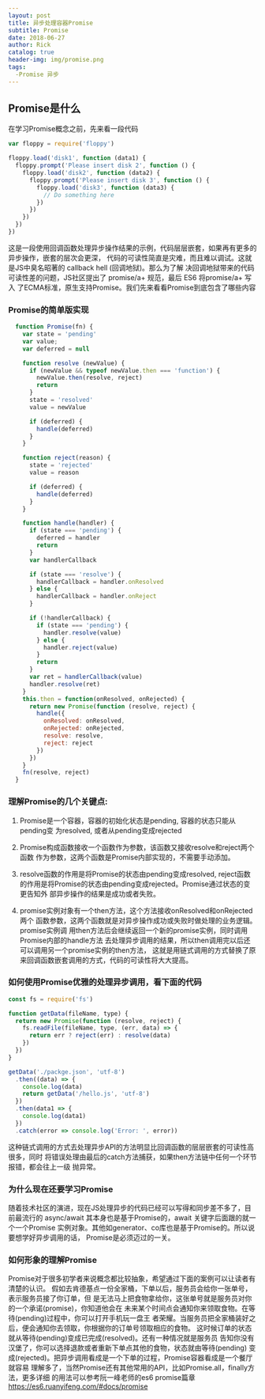 ```yaml
---
layout: post
title: 异步处理容器Promise
subtitle: Promise
date: 2018-06-27
author: Rick
catalog: true
header-img: img/promise.png
tags:
  -Promise 异步
---
```


## Promise是什么
在学习Promise概念之前，先来看一段代码
```js
var floppy = require('floppy')

floppy.load('disk1', function (data1) {
  floppy.prompt('Please insert disk 2', function () {
    floppy.load('disk2', function (data2) {
      floppy.prompt('Please insert disk 3', function () {
        floppy.load('disk3', function (data3) {
          // Do something here
        })
      })
    })
  })
})
```
这是一段使用回调函数处理异步操作结果的示例，代码层层嵌套，如果再有更多的异步操作，嵌套的层次会更深，
代码的可读性简直是灾难，而且难以调试。这就是JS中臭名昭著的 callback hell (回调地狱)。那么为了解
决回调地狱带来的代码可读性差的问题，JS社区提出了 promise/a+ 规范，最后 ES6 将promise/a+ 写入
了ECMA标准，原生支持Promise。我们先来看看Promise到底包含了哪些内容

### Promise的简单版实现
```js
  function Promise(fn) {
    var state = 'pending'
    var value;
    var deferred = null

    function resolve (newValue) {
      if (newValue && typeof newValue.then === 'function') {
        newValue.then(resolve, reject)
        return
      }
      state = 'resolved'
      value = newValue

      if (deferred) {
        handle(deferred)
      }
    }

    function reject(reason) {
      state = 'rejected'
      value = reason

      if (deferred) {
        handle(deferred)
      }
    }

    function handle(handler) {
      if (state === 'pending') {
        deferred = handler
        return
      }
      var handlerCallback

      if (state === 'resolve') {
        handlerCallback = handler.onResolved
      } else {
        handlerCallback = handler.onReject
      }

      if (!handlerCallback) {
        if (state === 'pending') {
          handler.resolve(value)
        } else {
          handler.reject(value)
        }
        return
      }
      var ret = handlerCallback(value)
      handler.resolve(ret)
    }
    this.then = function(onResolved, onRejected) {
      return new Promise(function (resolve, reject) {
        handle({
          onResolved: onResolved,
          onRejected: onRejected,
          resolve: resolve,
          reject: reject
        })
      })
    }
    fn(resolve, reject)
  }
```
### 理解Promise的几个关键点:
1. Promise是一个容器，容器的初始化状态是pending, 容器的状态只能从pending变
为resolved, 或者从pending变成rejected

2. Promise构成函数接收一个函数作为参数，该函数又接收resolve和reject两个函数
作为参数，这两个函数是Promise内部实现的，不需要手动添加。

3. resolve函数的作用是将Promise的状态由pending变成resolved, reject函数
的作用是将Promise的状态由pending变成rejected。Promise通过状态的变更告知外
部异步操作的结果是成功或者失败。

4. promise实例对象有一个then方法，这个方法接收onResolved和onRejected两个
函数参数，这两个函数就是对异步操作成功或失败时做处理的业务逻辑。promise实例调
用then方法后会继续返回一个新的promise实例，同时调用Promise内部的handle方法
去处理异步调用的结果，所以then调用完以后还可以调用另一个promise实例的then方法，
这就是用链式调用的方式替换了原来回调函数嵌套调用的方式，代码的可读性将大大提高。

### 如何使用Promise优雅的处理异步调用，看下面的代码

```js
const fs = require('fs')

function getData(fileName, type) {
  return new Promise(function (resolve, reject) {
    fs.readFile(fileName, type, (err, data) => {
      return err ? reject(err) : resolve(data)
    })
  })
}

getData('./packge.json', 'utf-8')
  .then((data) => {
    console.log(data)
    return getData('/hello.js', 'utf-8')
  })
  .then(data1 => {
    console.log(data1)
  })
  .catch(error => console.log('Error: ', error))
```
这种链式调用的方式去处理异步API的方法明显比回调函数的层层嵌套的可读性高很多，同时
将错误处理由最后的catch方法捕获，如果then方法链中任何一个环节报错，都会往上一级
抛异常。

### 为什么现在还要学习Promise
随着技术社区的演进，现在JS处理异步的代码已经可以写得和同步差不多了，目前最流行的
async/await 其本身也是基于Promise的，await 关键字后面跟的就一个一个Promise
实例对象。其他如generator、co库也是基于Promise的。所以说要想学好异步调用的话，
Promise是必须迈过的一关。

### 如何形象的理解Promise
Promise对于很多初学者来说概念都比较抽象，希望通过下面的案例可以让读者有清楚的认识。
假如去肯德基点一份全家桶，下单以后，服务员会给你一张单号，表示服务员接了你订单，但
是无法马上把食物拿给你，这张单号就是服务员对你的一个承诺(promise)，你知道他会在
未来某个时间点会通知你来领取食物。在等待(pending)过程中，你可以打开手机玩一盘王
者荣耀。当服务员把全家桶装好之后，便会通知你去领取，你根据你的订单号领取相应的食物。
这时候订单的状态就从等待(pending)变成已完成(resolved)。还有一种情况就是服务员
告知你没有汉堡了，你可以选择退款或者重新下单点其他的食物，状态就由等待(pending)
变成(rejected)。把异步调用看成是一个下单的过程，Promise容器看成是一个餐厅就容易
理解多了，当然Promise还有其他常用的API，比如Promise.all，finally方法，更多详细
的用法可以参考阮一峰老师的es6 promise篇章<https://es6.ruanyifeng.com/#docs/promise>